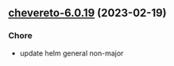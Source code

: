 

## [chevereto-6.0.19](https://github.com/truecharts/charts/compare/chevereto-6.0.18...chevereto-6.0.19) (2023-02-19)

### Chore

- update helm general non-major
  
  
